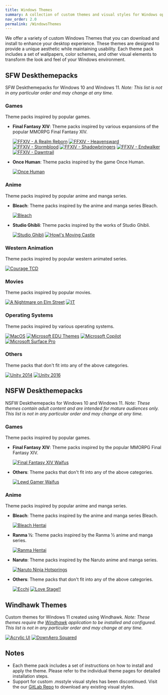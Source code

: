 ```yaml
---
title: Windows Themes
summary: A collection of custom themes and visual styles for Windows operating systems.
nav_order: 2.0
permalink: /WindowsThemes
---
```


We offer a variety of custom Windows Themes that you can download and install to enhance your desktop experience. These themes are designed to provide a unique aesthetic while maintaining usability. Each theme pack includes a set of wallpapers, color schemes, and other visual elements to transform the look and feel of your Windows environment.

## SFW Deskthemepacks

SFW Deskthemepacks for Windows 10 and Windows 11. *Note: This list is not in any particular order and may change at any time.*

### Games

Theme packs inspired by popular games.

- **Final Fantasy XIV**: Theme packs inspired by various expansions of the popular MMORPG Final Fantasy XIV.

    [![FFXIV - A Realm Reborn](https://img.shields.io/badge/Final%20Fantasy%20XIV%20A%20Realm%20Reborn-black?style=plastic&logo=codecrafters&logoColor=white&logoSize=auto&labelColor=blue&color=black&cacheSeconds=3600)](https://the-back-room.info/WindowsThemes/Deskthemepacks/FFXIVARealmReborn) 
    [![FFXIV - Heavensward](https://img.shields.io/badge/Final%20Fantasy%20XIV%20Heavensward-black?style=plastic&logo=codecrafters&logoColor=white&logoSize=auto&labelColor=blue&color=black&cacheSeconds=3600)](https://the-back-room.info/WindowsThemes/Deskthemepacks/FFXIVHeavensward) 
    [![FFXIV - Stormblood](https://img.shields.io/badge/Final%20Fantasy%20XIV%20Stormblood-black?style=plastic&logo=codecrafters&logoColor=white&logoSize=auto&labelColor=blue&color=black&cacheSeconds=3600)](https://the-back-room.info/WindowsThemes/Deskthemepacks/FFXIVStormblood) 
    [![FFXIV - Shadowbringers](https://img.shields.io/badge/Final%20Fantasy%20XIV%20Shadowbringers-black?style=plastic&logo=codecrafters&logoColor=white&logoSize=auto&labelColor=blue&color=black&cacheSeconds=3600)](https://the-back-room.info/WindowsThemes/Deskthemepacks/FFXIVShadowbringers) 
    [![FFXIV - Endwalker](https://img.shields.io/badge/Final%20Fantasy%20XIV%20Endwalker-black?style=plastic&logo=codecrafters&logoColor=white&logoSize=auto&labelColor=blue&color=black&cacheSeconds=3600)](https://the-back-room.info/WindowsThemes/Deskthemepacks/FFXIVEW) 
    [![FFXIV - Dawntrail](https://img.shields.io/badge/Final%20Fantasy%20XIV%20Dawntrail-black?style=plastic&logo=codecrafters&logoColor=white&logoSize=auto&labelColor=blue&color=black&cacheSeconds=3600)](https://the-back-room.info/WindowsThemes/Deskthemepacks/FFXIVDawntrail)

- **Once Human**: Theme packs inspired by the game Once Human.

    [![Once Human](https://img.shields.io/badge/Once%20Human-black?style=plastic&logo=codecrafters&logoColor=white&logoSize=auto&labelColor=blue&color=black&cacheSeconds=3600)](https://the-back-room.info/WindowsThemes/Deskthemepacks/OnceHuman)

### Anime

Theme packs inspired by popular anime and manga series.

- **Bleach**: Theme packs inspired by the anime and manga series Bleach.

    [![Bleach](https://img.shields.io/badge/Bleach-black?style=plastic&logo=codecrafters&logoColor=white&logoSize=auto&labelColor=blue&color=black&cacheSeconds=3600)](https://the-back-room.info/WindowsThemes/Deskthemepacks/BLEACH)

- **Studio Ghibli**: Theme packs inspired by the works of Studio Ghibli.

    [![Studio Ghibli](https://img.shields.io/badge/Studio%20Ghibli-black?style=plastic&logo=codecrafters&logoColor=white&logoSize=auto&labelColor=blue&color=black&cacheSeconds=3600)](https://the-back-room.info/WindowsThemes/Deskthemepacks/StudioGhibli) 
    [![Howl's Moving Castle](https://img.shields.io/badge/Howl's%20Moving%20Castle-black?style=plastic&logo=codecrafters&logoColor=white&logoSize=auto&labelColor=blue&color=black&cacheSeconds=3600)](https://the-back-room.info/WindowsThemes/Deskthemepacks/HowlsMovingCastle)

### Western Animation

Theme packs inspired by popular western animated series.

[![Courage TCD](https://img.shields.io/badge/Courage%20TCD-black?style=plastic&logo=codecrafters&logoColor=white&logoSize=auto&labelColor=blue&color=black&cacheSeconds=3600)](https://the-back-room.info/WindowsThemes/Deskthemepacks/CourageTCD)

### Movies

Theme packs inspired by popular movies.

[![A Nightmare on Elm Street](https://img.shields.io/badge/A%20Nightmare%20on%20Elm%20Street-black?style=plastic&logo=codecrafters&logoColor=white&logoSize=auto&labelColor=blue&color=black&cacheSeconds=3600)](https://the-back-room.info/WindowsThemes/Deskthemepacks/ANightmareOnElmStreet) 
[![IT](https://img.shields.io/badge/IT-black?style=plastic&logo=codecrafters&logoColor=white&logoSize=auto&labelColor=blue&color=black&cacheSeconds=3600)](https://the-back-room.info/WindowsThemes/Deskthemepacks/IT)

### Operating Systems

Theme packs inspired by various operating systems.

[![MacOS](https://img.shields.io/badge/MacOS-black?style=plastic&logo=codecrafters&logoColor=white&logoSize=auto&labelColor=blue&color=black&cacheSeconds=3600)](https://the-back-room.info/WindowsThemes/Deskthemepacks/MacOS) 
[![Microsoft EDU Themes](https://img.shields.io/badge/Microsoft%20EDU%20Themes-black?style=plastic&logo=codecrafters&logoColor=white&logoSize=auto&labelColor=blue&color=black&cacheSeconds=3600)](https://the-back-room.info/WindowsThemes/Deskthemepacks/MicrosoftEDUThemes) 
[![Microsoft Copilot](https://img.shields.io/badge/Microsoft%20Copilot-black?style=plastic&logo=codecrafters&logoColor=white&logoSize=auto&labelColor=blue&color=black&cacheSeconds=3600)](https://the-back-room.info/WindowsThemes/Deskthemepacks/MicrosoftCopilot) 
[![Microsoft Surface Pro](https://img.shields.io/badge/Microsoft%20Surface%20Pro-black?style=plastic&logo=codecrafters&logoColor=white&logoSize=auto&labelColor=blue&color=black&cacheSeconds=3600)](https://the-back-room.info/WindowsThemes/Deskthemepacks/MicrosoftSurfacePro)

### Others

Theme packs that don't fit into any of the above categories.

[![Unity 2014](https://img.shields.io/badge/Unity%202014-black?style=plastic&logo=codecrafters&logoColor=white&logoSize=auto&labelColor=blue&color=black&cacheSeconds=3600)](https://the-back-room.info/WindowsThemes/Deskthemepacks/Unity2014) 
[![Unity 2016](https://img.shields.io/badge/Unity%202016-black?style=plastic&logo=codecrafters&logoColor=white&logoSize=auto&labelColor=blue&color=black&cacheSeconds=3600)](https://the-back-room.info/WindowsThemes/Deskthemepacks/Unity2016)

## NSFW Deskthemepacks

NSFW Deskthemepacks for Windows 10 and Windows 11. *Note: These themes contain adult content and are intended for mature audiences only. This list is not in any particular order and may change at any time.*

### Games

Theme packs inspired by popular games.

- **Final Fantasy XIV**: Theme packs inspired by the popular MMORPG Final Fantasy XIV.

    [![Final Fantasy XIV Waifus](https://img.shields.io/badge/Final%20Fantasy%20XIV%20Waifus-black?style=plastic&logo=codecrafters&logoColor=white&logoSize=auto&labelColor=blue&color=black&cacheSeconds=3600)](https://the-back-room.info/WindowsThemes/Deskthemepacks/FinalFantasyXIVWaifus)

- **Others**: Theme packs that don't fit into any of the above categories.

    [![Lewd Gamer Waifus](https://img.shields.io/badge/Lewd%20Gamer%20Waifus-black?style=plastic&logo=codecrafters&logoColor=white&logoSize=auto&labelColor=blue&color=black&cacheSeconds=3600)](https://the-back-room.info/WindowsThemes/Deskthemepacks/LewdGamerWaifus)

### Anime

Theme packs inspired by popular anime and manga series.

- **Bleach**: Theme packs inspired by the anime and manga series Bleach.

    [![Bleach Hentai](https://img.shields.io/badge/Bleach%20Hentai-black?style=plastic&logo=codecrafters&logoColor=white&logoSize=auto&labelColor=blue&color=black&cacheSeconds=3600)](https://the-back-room.info/WindowsThemes/Deskthemepacks/BLEACHHentai)

- **Ranma ½**: Theme packs inspired by the Ranma ½ anime and manga series.

    [![Ranma Hentai](https://img.shields.io/badge/Ranma%20Hentai-black?style=plastic&logo=codecrafters&logoColor=white&logoSize=auto&labelColor=blue&color=black&cacheSeconds=3600)](https://the-back-room.info/WindowsThemes/Deskthemepacks/RanmaHentai)

- **Naruto**: Theme packs inspired by the Naruto anime and manga series.

    [![Naruto Ninja Hotsprings](https://img.shields.io/badge/Naruto%20Ninja%20Hotsprings-black?style=plastic&logo=codecrafters&logoColor=white&logoSize=auto&labelColor=blue&color=black&cacheSeconds=3600)](https://the-back-room.info/WindowsThemes/Deskthemepacks/NarutoNinjaHotsprings)

- **Others**: Theme packs that don't fit into any of the above categories.

    [![Ecchi](https://img.shields.io/badge/Ecchi-black?style=plastic&logoColor=white&logo=codecrafters&logoSize=auto&labelColor=blue&color=black&cacheSeconds=3600)](https://the-back-room.info/WindowsThemes/Deskthemepacks/Ecchi) 
    [![Love Stage!!](https://img.shields.io/badge/Love%20Stage!!-black?style=plastic&logoColor=white&logo=codecrafters&logoSize=auto&labelColor=blue&color=black&cacheSeconds=3600)](https://the-back-room.info/WindowsThemes/Deskthemepacks/LoveStage)


## Windhawk Themes

Custom themes for Windows 11 created using Windhawk. *Note: These themes require the [Windhawk](https://windhawk.net) application to be installed and configured. This list is not in any particular order and may change at any time.*

[![Acrylic UI](https://img.shields.io/badge/Acrylic%20UI-black?style=plastic&logo=codecrafters&logoColor=white&logoSize=auto&labelColor=blue&color=black&cacheSeconds=3600)](https://the-back-room.info/WindowsThemes/WindhawkThemes/AcrylicUI) 
[![DownAero Squared](https://img.shields.io/badge/DownAero%20Squared-black?style=plastic&logo=codecrafters&logoColor=white&logoSize=auto&labelColor=blue&color=black&cacheSeconds=3600)](https://the-back-room.info/WindowsThemes/WindhawkThemes/DownAeroSquared)

## Notes

- Each theme pack includes a set of instructions on how to install and apply the theme. Please refer to the individual theme pages for detailed installation steps.
- Support for custom .msstyle visual styles has been discontinued. Visit the our [GitLab Repo](https://gitlab.com/the-back-room/) to download any existing visual styles.